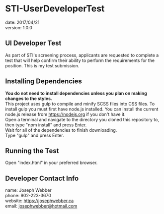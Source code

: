 # STI-UserDeveloperTest
date:    2017/04/21  
version: 1.0.0  

## UI Developer Test
As part of STI's screening process, applicants are requested to complete a test that will help confirm their ability to perform the requirements for the position. This is my test submission.

## Installing Dependencies
**You do not need to install dependencies unless you plan on making changes to the styles.**  
This project uses gulp to compile and minify SCSS files into CSS files. To install gulp you must first have node.js installed. You can install the current node.js release from https://nodejs.org if you don't have it.  
Open a terminal and navigate to the directory you cloned this repository to, then type "npm install" and press Enter.  
Wait for all of the dependencies to finish downloading.  
Type "gulp" and press Enter.

## Running the Test
Open "index.html" in your preferred browser.  

## Developer Contact Info
name:    Joseph Webber  
phone:   902-223-3670  
website: https://josephwebber.ca  
email:   josephwebber@hotmail.com

